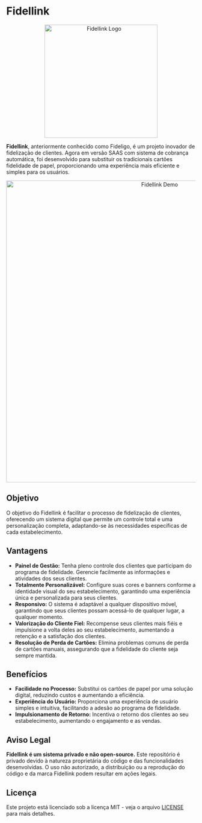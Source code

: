 # Fidellink

<p align="center">
  <img src="https://github.com/paulo95code/Fidellink/blob/main/assets/img/logo.png" alt="Fidellink Logo" width="300"/>
</p>

**Fidellink**, anteriormente conhecido como Fideligo, é um projeto inovador de fidelização de clientes. Agora em versão SAAS com sistema de cobrança automática, foi desenvolvido para substituir os tradicionais cartões fidelidade de papel, proporcionando uma experiência mais eficiente e simples para os usuários.
<p align="center">
  <img src="https://github.com/paulo95code/Fidellink/blob/main/assets/img/download.gif" alt="Fidellink Demo" width="800"/>
</p>

## Objetivo
O objetivo do Fidellink é facilitar o processo de fidelização de clientes, oferecendo um sistema digital que permite um controle total e uma personalização completa, adaptando-se às necessidades específicas de cada estabelecimento.

## Vantagens
- **Painel de Gestão:** Tenha pleno controle dos clientes que participam do programa de fidelidade. Gerencie facilmente as informações e atividades dos seus clientes.
- **Totalmente Personalizável:** Configure suas cores e banners conforme a identidade visual do seu estabelecimento, garantindo uma experiência única e personalizada para seus clientes.
- **Responsivo:** O sistema é adaptável a qualquer dispositivo móvel, garantindo que seus clientes possam acessá-lo de qualquer lugar, a qualquer momento.
- **Valorização do Cliente Fiel:** Recompense seus clientes mais fiéis e impulsione a volta deles ao seu estabelecimento, aumentando a retenção e a satisfação dos clientes.
- **Resolução de Perda de Cartões:** Elimina problemas comuns de perda de cartões manuais, assegurando que a fidelidade do cliente seja sempre mantida.

## Benefícios
- **Facilidade no Processo:** Substitui os cartões de papel por uma solução digital, reduzindo custos e aumentando a eficiência.
- **Experiência do Usuário:** Proporciona uma experiência de usuário simples e intuitiva, facilitando a adesão ao programa de fidelidade.
- **Impulsionamento de Retorno:** Incentiva o retorno dos clientes ao seu estabelecimento, aumentando o engajamento e as vendas.

## Aviso Legal

**Fidellink é um sistema privado e não open-source.** Este repositório é privado devido à natureza proprietária do código e das funcionalidades desenvolvidas. O uso não autorizado, a distribuição ou a reprodução do código e da marca Fidellink podem resultar em ações legais. 

## Licença

Este projeto está licenciado sob a licença MIT - veja o arquivo [LICENSE](LICENSE) para mais detalhes.

